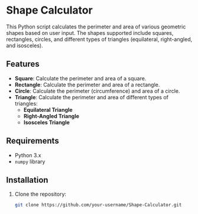 # Shape Calculator

This Python script calculates the perimeter and area of various geometric shapes based on user input. The shapes supported include squares, rectangles, circles, and different types of triangles (equilateral, right-angled, and isosceles).

## Features

- **Square**: Calculate the perimeter and area of a square.
- **Rectangle**: Calculate the perimeter and area of a rectangle.
- **Circle**: Calculate the perimeter (circumference) and area of a circle.
- **Triangle**: Calculate the perimeter and area of different types of triangles:
  - **Equilateral Triangle**
  - **Right-Angled Triangle**
  - **Isosceles Triangle**

## Requirements

- Python 3.x
- `numpy` library

## Installation

1. Clone the repository:
   ```bash
   git clone https://github.com/your-username/Shape-Calculator.git
